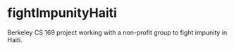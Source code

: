fightImpunityHaiti
==================

Berkeley CS 169 project working with a non-profit group to fight impunity in Haiti.
